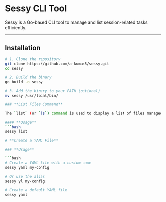 # **Sessy CLI Tool**

Sessy is a Go-based CLI tool to manage and list session-related tasks efficiently.

---

## **Installation**

```bash
# 1. Clone the repository
git clone https://github.com/a-kumar5/sessy.git
cd sessy

# 2. Build the binary
go build -o sessy

# 3. Add the binary to your PATH (optional)
mv sessy /usr/local/bin/

### **List Files Command**

The `list` (or `ls`) command is used to display a list of files managed by Sessy.

#### **Usage**
```bash
sessy list

# **Create a YAML File**

### **Usage**

```bash
# Create a YAML file with a custom name
sessy yaml my-config

# Or use the alias
sessy yl my-config

# Create a default YAML file
sessy yaml